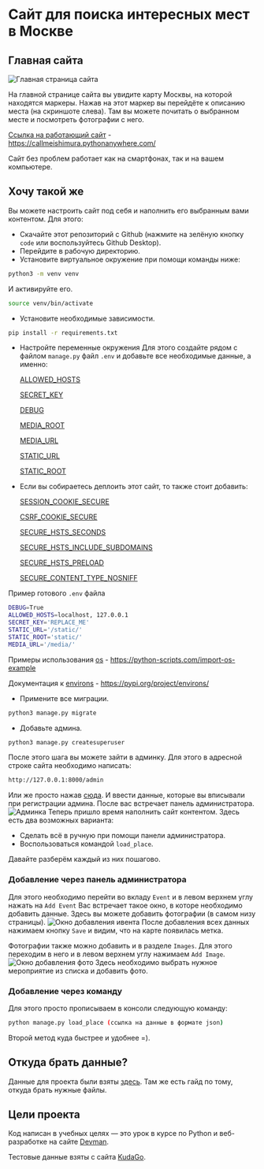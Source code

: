 # Сайт для поиска интересных мест в Москве 
## Главная сайта
![Главная страница сайта](https://user-images.githubusercontent.com/83189636/184546093-c0a0af23-70b8-4dbd-a3e8-b2f88a86e355.png)

На главной странице сайта вы увидите карту Москвы, на которой находятся маркеры. Нажав на этот маркер вы перейдёте к описанию места (на скриншоте слева).
Там вы можете почитать о выбранном месте и посмотреть фотографии с него.

[Ссылка на работающий сайт](https://callmeishimura.pythonanywhere.com/) - https://callmeishimura.pythonanywhere.com/

Сайт без проблем работает как на смартфонах, так и на вашем компьютере.

## Хочу такой же
Вы можете настроить сайт под себя и наполнить его выбранным вами контентом.
Для этого:
* Cкачайте этот репозиторий с Github (нажмите на зелёную кнопку ```code``` или воспользуйтесь Github Desktop).
* Перейдите в рабочую директорию.
* Установите виртуальное окружение при помощи команды ниже:
``` sh
python3 -m venv venv
```
И активируйте его.
``` sh
source venv/bin/activate
```
* Установите необходимые зависимости.

``` sh
pip install -r requirements.txt
```
* Настройте переменные окружения
Для этого создайте рядом с файлом ```manage.py``` файл ```.env``` и добавьте все необходимые данные, а именно:

  [ALLOWED_HOSTS](https://docs.djangoproject.com/en/4.1/ref/settings/#allowed-hosts)

  [SECRET_KEY](https://docs.djangoproject.com/en/4.1/ref/settings/#std-setting-SECRET_KEY)

  [DEBUG](https://docs.djangoproject.com/en/4.1/ref/settings/#std-setting-DEBUG)

  [MEDIA_ROOT](https://docs.djangoproject.com/en/4.1/ref/settings/#std-setting-MEDIA_ROOT)

  [MEDIA_URL](https://docs.djangoproject.com/en/4.1/ref/settings/#std-setting-MEDIA_URL)

  [STATIC_URL](https://docs.djangoproject.com/en/4.1/ref/settings/#static-url)

  [STATIC_ROOT](https://docs.djangoproject.com/en/4.1/ref/settings/#static-root)
  
* Если вы собираетесь деплоить этот сайт, то также стоит добавить:

  [SESSION_COOKIE_SECURE](https://docs.djangoproject.com/en/4.1/ref/settings/#std-setting-SESSION_COOKIE_SECURE)

  [CSRF_COOKIE_SECURE](https://docs.djangoproject.com/en/4.1/ref/settings/#std-setting-CSRF_COOKIE_SECURE)

  [SECURE_HSTS_SECONDS](https://docs.djangoproject.com/en/4.1/ref/settings/#secure-hsts-seconds)

  [SECURE_HSTS_INCLUDE_SUBDOMAINS](https://docs.djangoproject.com/en/4.1/ref/settings/#secure-hsts-include-subdomains)

  [SECURE_HSTS_PRELOAD](https://docs.djangoproject.com/en/4.1/ref/settings/#secure-hsts-preload)

  [SECURE_CONTENT_TYPE_NOSNIFF](https://docs.djangoproject.com/en/4.1/ref/settings/#std-setting-SECURE_CONTENT_TYPE_NOSNIFF)

Пример готового ```.env``` файла

``` bash
DEBUG=True
ALLOWED_HOSTS=localhost, 127.0.0.1
SECRET_KEY='REPLACE_ME'
STATIC_URL='/static/'
STATIC_ROOT='static/'
MEDIA_URL='/media/'
```

Примеры использования [os](https://python-scripts.com/import-os-example) - https://python-scripts.com/import-os-example

Документация к [environs](https://pypi.org/project/environs/) - https://pypi.org/project/environs/
* Примените все миграции.
``` sh
python3 manage.py migrate
```
* Добавьте админа.
``` sh
python3 manage.py createsuperuser
``` 
После этого шага вы можете зайти в админку.
Для этого в адресной строке сайта необходимо написать:
```sh
http://127.0.0.1:8000/admin
```
Или же просто нажав [сюда](http://127.0.0.1:8000/admin).
И ввести данные, которые вы вписывали при регистрации админа.
После вас встречает панель администратора.
![Админка](https://user-images.githubusercontent.com/83189636/184547000-490b9026-9ca4-48d5-bcac-7acab335d2a0.png)
Теперь пришло время наполнить сайт контентом.
Здесь есть два возможных варианта:
* Сделать всё в ручную при помощи панели администратора.
* Воспользоваться командой ```load_place```.

Давайте разберём каждый из них пошагово.

### Добавление через панель администратора
Для этого необходимо перейти во вкладу ```Event``` и в левом верхнем углу нажать на ```Add Event```
Вас встречает такое окно, в которе необходимо добавить данные.
Здесь вы можете добавить фотографии (в самом низу страницы).
![Окно добавления ивента](https://user-images.githubusercontent.com/83189636/184547348-d3433243-5c5b-402f-bf39-2aa7a7f09f10.png)
После добавления всех данных нажимаем кнопку ```Save``` и видим, что на карте появилась метка.

Фотографии также можно добавить и в разделе ```Images```.
Для этого переходим в него и в левом верхнем углу нажимаем ```Add Image```.
![Окно добавления фото](https://user-images.githubusercontent.com/83189636/184547817-83ddfdb9-6744-49cc-9993-c6cce6a419d8.png)
Здесь необходимо выбрать нужное мероприятие из списка и добавить фото.

### Добавление через команду
Для этого просто прописываем в консоли следующую команду:
``` sh
python manage.py load_place (ссылка на данные в формате json)
```
Второй метод куда быстрее и удобнее =).

## Откуда брать данные?
Данные для проекта были взяты [здесь](https://github.com/devmanorg/where-to-go-places).
Там же есть гайд по тому, откуда брать нужные файлы.

## Цели проекта
Код написан в учебных целях — это урок в курсе по Python и веб-разработке на сайте [Devman](https://dvmn.org/).

Тестовые данные взяты с сайта [KudaGo](https://krd.kudago.com/).
